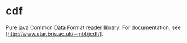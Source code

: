 cdf
===

Pure java Common Data Format reader library.
For documentation, see [http://www.star.bris.ac.uk/~mbt/jcdf/].
